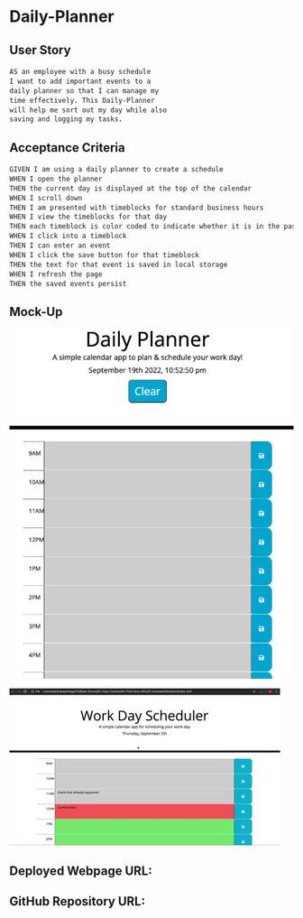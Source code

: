 # Daily-Planner

## User Story

```md
AS an employee with a busy schedule
I want to add important events to a 
daily planner so that I can manage my
time effectively. This Daily-Planner
will help me sort out my day while also
saving and logging my tasks.
```

## Acceptance Criteria

```md
GIVEN I am using a daily planner to create a schedule
WHEN I open the planner
THEN the current day is displayed at the top of the calendar
WHEN I scroll down
THEN I am presented with timeblocks for standard business hours
WHEN I view the timeblocks for that day
THEN each timeblock is color coded to indicate whether it is in the past, present, or future
WHEN I click into a timeblock
THEN I can enter an event
WHEN I click the save button for that timeblock
THEN the text for that event is saved in local storage
WHEN I refresh the page
THEN the saved events persist
```

## Mock-Up

![](Assets/img/Daily%20Panner.jpg)

![](Assets/img/05-third-party-apis-homework-demo.gif)

## Deployed Webpage URL:



## GitHub Repository URL: